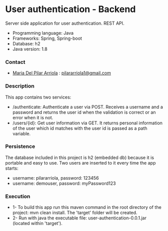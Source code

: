 User authentication - Backend
===

Server side application for user authentication.
REST API.
* Programming language: Java
* Frameworks: Spring, Spring-boot
* Database: h2
* Java version: 1.8

### Contact

* [Maria Del Pilar Arriola](https://github.com/pilararriola) : [pilararriola1@gmail.com](mailto:{pilararriola1@gmail.com})

### Description

This app contains two services:
- /authenticate: Authenticate a user via POST. Receives a username and a password and returns the user id when the validation is correct or an error when it is not.
- /users/{id}: Get user information via GET. It returns personal information of the user which id matches with the user id is passed as a path variable.

### Persistence

The database included in this project is h2 (embedded db) because it is portable and easy to use.
Two users are inserted to it every time the app starts:
- username: pilararriola, password: 123456
- username: demouser, password: myPassword123

### Execution
- 1- To build this app run this maven command in the root directory of the project: mvn clean install. The 'target' folder will be created.
- 2- Run with java the executable file: user-authentication-0.0.1.jar (located within 'target').
